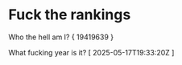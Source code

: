 # Fuck the rankings

Who the hell am I?
{ 19419639 }

What fucking year is it?
[ 2025-05-17T19:33:20Z ]
